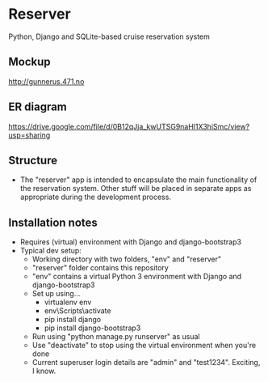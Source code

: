 # Reserver
Python, Django and SQLite-based cruise reservation system

## Mockup
http://gunnerus.471.no

## ER diagram
https://drive.google.com/file/d/0B12qJja_kwUTSG9naHl1X3hiSmc/view?usp=sharing

## Structure
 - The "reserver" app is intended to encapsulate the main functionality of the reservation system. Other stuff will be placed in separate apps as appropriate during the development process.

## Installation notes
 - Requires (virtual) environment with Django and django-bootstrap3
 - Typical dev setup:
      - Working directory with two folders, "env" and "reserver"
      - "reserver" folder contains this repository
      - "env" contains a virtual Python 3 environment with Django and django-bootstrap3
      - Set up using...
           - virtualenv env
           - env\Scripts\activate
           - pip install django
           - pip install django-bootstrap3
      - Run using "python manage.py runserver" as usual
      - Use "deactivate" to stop using the virtual environment when you're done
      - Current superuser login details are "admin" and "test1234". Exciting, I know.
